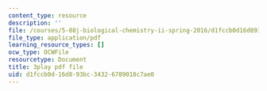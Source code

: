 ```yaml
---
content_type: resource
description: ''
file: /courses/5-08j-biological-chemistry-ii-spring-2016/d1fccb0d16d893bc34326789018c7ae0_kx9OzsCL4I.pdf
file_type: application/pdf
learning_resource_types: []
ocw_type: OCWFile
resourcetype: Document
title: 3play pdf file
uid: d1fccb0d-16d8-93bc-3432-6789018c7ae0
---
```

